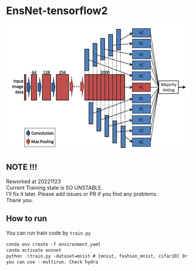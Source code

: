 # EnsNet-tensorflow2

![model](https://github.com/dslisleedh/EnsNet-tensorflow2/blob/main/model.JPG)

## NOTE !!! 
Reworked at 20221123  
Current Training state is SO UNSTABLE.  
I'll fix it later. Please add issues or PR if you find any problems.  
Thank you.  

## How to run

You can run train code by `train.py`  


    conda env create -f environment.yaml
    conda activate ensnet
    python .\train.py -dataset=mnist # [mnist, fashion_mnist, cifar10] Or you can use --multirun. Check hydra
    
